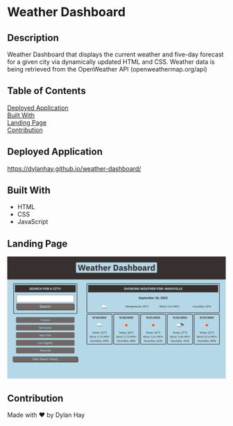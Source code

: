 # Weather Dashboard

## Description
Weather Dashboard that displays the current weather and five-day forecast for a given city via dynamically updated HTML and CSS. Weather data is being retrieved from the OpenWeather API (openweathermap.org/api)

## Table of Contents
[Deployed Application](#deployed-application)  
[Built With](#built-with)  
[Landing Page](#landing-page)  
[Contribution](#contribution)  

## Deployed Application
https://dylanhay.github.io/weather-dashboard/
## Built With
* HTML
* CSS
* JavaScript

## Landing Page
![Screenshot](./assets/images/weather-dashboard-land.png "Landing Page")
## Contribution
Made with ❤️ by Dylan Hay